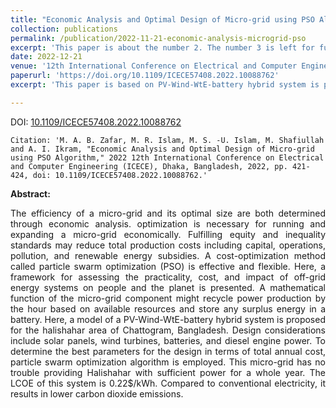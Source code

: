 ```yaml
---
title: "Economic Analysis and Optimal Design of Micro-grid using PSO Algorithm"
collection: publications
permalink: /publication/2022-11-21-economic-analysis-microgrid-pso
excerpt: 'This paper is about the number 2. The number 3 is left for future work.'
date: 2022-12-21
venue: '12th International Conference on Electrical and Computer Engineering (ICECE)'
paperurl: 'https://doi.org/10.1109/ICECE57408.2022.10088762'
excerpt: 'This paper is based on PV-Wind-WtE-battery hybrid system is proposed for the halishahar area of Chattogram, Bangladesh. Design considerations include solar panels, wind turbines, batteries, and diesel engine power. To determine the best parameters for the design in terms of total annual cost, particle swarm optimization algorithm is employed. This micro-grid has no trouble providing Halishahar with sufficient power for a whole year.'

---
```

DOI: [10.1109/ICECE57408.2022.10088762](https://doi.org/10.1109/ICECE57408.2022.10088762)

`Citation: 'M. A. B. Zafar, M. R. Islam, M. S. -U. Islam, M. Shafiullah and A. I. Ikram, "Economic Analysis and Optimal Design of Micro-grid using PSO Algorithm," 2022 12th International Conference on Electrical and Computer Engineering (ICECE), Dhaka, Bangladesh, 2022, pp. 421-424, doi: 10.1109/ICECE57408.2022.10088762.'`


<B>Abstract:</B> 
<p style='text-align: justify;'>The efficiency of a micro-grid and its optimal size are both determined through economic analysis. optimization is necessary for running and expanding a micro-grid economically. Fulfilling equity and inequality standards may reduce total production costs including capital, operations, pollution, and renewable energy subsidies. A cost-optimization method called particle swarm optimization (PSO) is effective and flexible. Here, a framework for assessing the practicality, cost, and impact of off-grid energy systems on people and the planet is presented. A mathematical function of the micro-grid component might recycle power production by the hour based on available resources and store any surplus energy in a battery. Here, a model of a PV-Wind-WtE-battery hybrid system is proposed for the halishahar area of Chattogram, Bangladesh. Design considerations include solar panels, wind turbines, batteries, and diesel engine power. To determine the best parameters for the design in terms of total annual cost, particle swarm optimization algorithm is employed. This micro-grid has no trouble providing Halishahar with sufficient power for a whole year. The LCOE of this system is 0.22$/kWh. Compared to conventional electricity, it results in lower carbon dioxide emissions. </p>